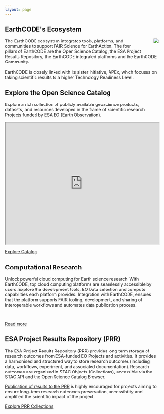 ```yaml
---
layout: page
---
```


<section class="blue hero">

# EarthCODE's Ecosystem

<p><img src="/img/EarthCODE_Ecosystem.png" style="float: right; margin: 0 0 2rem 2rem"/>The EarthCODE ecosystem integrates tools, platforms, and communities to support FAIR Science for EarthAction. The four pillars of EarthCODE are the Open Science Catalog, the ESA Project Results Repository, the EarthCODE integrated platforms and the EarthCODE Community.
<br />
<br />
EarthCODE is closely linked with its sister initiative, APEx, which focuses on taking scientific results to a higher Technology Readiness Level.
</p>

</section>
<section class="dark-grey">

## Explore the Open Science Catalog

Explore a rich collection of publicly available geoscience products, datasets, and resources developed in the frame of scientific research Projects funded by ESA EO (Earth Observation).

<p><iframe src="https://opensciencedata.esa.int/stac-browser/#/" style="width: 100%; height: 400px"></iframe></p>

<a class="VPButton cta" href="https://opensciencedata.esa.int" target="_blank">Explore Catalog</a>

</section>
<section class="white">

## Computational Research
Unlock powerful cloud computing for Earth science research. With EarthCODE, top cloud computing platforms are seamlessly accessible by users. Explore the development tools, EO Data selection and compute capabilities each platform provides. Integration with EarthCODE, ensures that the platform supports FAIR tooling, development, and sharing of interoperable workflows and automates data publication process.

<esa-cards>
  <esa-card
    icon="<img src='https://hub-brands.eox.at/eurodatacube/EDC_logo_blue.svg' height='40' style='max-width: 100%; object-fit: contain' />"
    tag="Platform"
    title="Euro Data Cube"
    description="One-stop-shop for browsing, analysis and processing of EO data, from source up to the final product. A combination of several services: harness the power of the data cube, access and analyse all the most important Earth Observation data in one application <br /><br /><img src='/img/jupyterlab.svg' height='40' style='max-width: 100%; object-fit: contain' />"
    link="https://eurodatacube.hub.eox.at"
    action="Access"
  ></esa-card>
  <esa-card
    icon="<img src='https://cockpit.hub.eox.at//storage/uploads/2022/04/25/626656b44601dpolartep.png' height='40' style='max-width: 100%; object-fit: contain' />"
    tag="Platform"
    title="Polar TEP"
    description="The Polar Thematic Exploitation Platform (Polar TEP) provides a complete working environment where users can access algorithms and data remotely, obtain computing resources and tools that they might not otherwise have, and avoid the need to download and manage large volumes of data. <br /><br /><img src='/img/jupyterlab.svg' height='40' style='max-width: 100%; object-fit: contain' />"
    link="https://polartep.hub.eox.at"
    action="Access"
  ></esa-card>
  <esa-card
    icon="<img src='https://hub-brands.eox.at/earthsystemdatalab/cube_text_logo_v3.png' height='40' style='max-width: 100%; object-fit: contain' />"
    tag="Platform"
    title="DeepESDL"
    description="Virtual laboratory providing data, tools, and computational resources to efficiently implement comprehensive processing workflows for Earth System data. <br /><br /><img src='/img/jupyterlab.svg' height='40' style='max-width: 100%; object-fit: contain' />"
    link="https://earthsystemdatalab.net/"
    action="Access"
  ></esa-card>
  <esa-card
    icon="<img src='https://yt3.googleusercontent.com/PCLRPUD26yLJ36YDuxzAQoI6qcquvOaJGbvEashY30eQzFp6rBRWALJFKIq3hwCJFn8shzDrBg=s160-c-k-c0x00ffffff-no-rj' height='40' style='max-width: 100%; object-fit: contain' />"
    tag="Platform"
    title="CDSE OpenEO"
    description="Standardised interfaces for easy access and processing of Earth observation data. With its versatile tools, you can effortlessly create new workflows or integrate them into existing ones. Discover how to unleash the full potential of Earth observation data with minimal code and maximum efficiency. <br /><br /><img src='https://openeo.org/images/openeo_navbar_logo.png' height='40' style='max-width: 100%; object-fit: contain' />"
    link="https://dataspace.copernicus.eu/analyse/openeo"
    action="Access"
  ></esa-card>
  <esa-card
    tag="Sponsorship"
    title="Network of Resources"
    description="To cover the costs specific to each EarthCODE integrated platform, you can apply for Network of Resources (NoR) sponsorship. To learn more about eligibility criteria and requirements associated with NoR Sponsorship, please visit the NoR Sponsorship page."
    link="https://nor-discover.org/"
    action="Request"
  ></esa-card>
</esa-cards>

<br />

<a class="VPButton cta primary" href="/computational-research">Read more</a>
</section>
<section class="dark-grey">

## ESA Project Results Repository (PRR)

The ESA Project Results Repository (PRR) provides long term storage of research outcomes from ESA-funded EO Projects and activities. It provides a harmonised and structured way to store research outcomes (including data, workflows, experiment, and associated documentation). Research outcomes are organised in STAC Objects (Collections), accessible via the STAC API and the Open Science Catalog Browser.

<a href="https://esa-earthcode.github.io/tutorials/index-1/">Publication of results to the PRR</a> is highly encouraged for projects aiming to ensure long-term research outcomes preservation, accessibility and amplified the scientific impact of the project.

<a class="VPButton cta primary" href="https://eoresults.esa.int/browser/#/external/eoresults.esa.int/stac">Explore PRR Collections</a>

</section>
